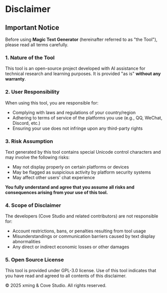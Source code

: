 # Disclaimer

## Important Notice

Before using **Magic Text Generator** (hereinafter referred to as "the Tool"), please read all terms carefully.

### 1. Nature of the Tool
This tool is an open-source project developed with AI assistance for technical research and learning purposes. It is provided "as is" **without any warranty**.

### 2. User Responsibility
When using this tool, you are responsible for:
- Complying with laws and regulations of your country/region
- Adhering to terms of service of the platforms you use (e.g., QQ, WeChat, Discord, etc.)
- Ensuring your use does not infringe upon any third-party rights

### 3. Risk Assumption
Text generated by this tool contains special Unicode control characters and may involve the following risks:
- May not display properly on certain platforms or devices
- May be flagged as suspicious activity by platform security systems
- May affect other users' chat experience

**You fully understand and agree that you assume all risks and consequences arising from your use of this tool.**

### 4. Scope of Disclaimer
The developers (Cove Studio and related contributors) are not responsible for:
- Account restrictions, bans, or penalties resulting from tool usage
- Misunderstandings or communication barriers caused by text display abnormalities
- Any direct or indirect economic losses or other damages

### 5. Open Source License
This tool is provided under GPL-3.0 license. Use of this tool indicates that you have read and agreed to all contents of this disclaimer.

© 2025 xming & Cove Studio. All rights reserved.